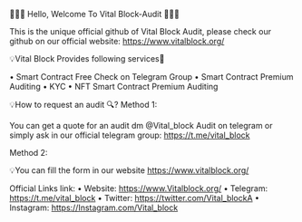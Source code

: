 💎💎💎 Hello, Welcome To Vital Block-Audit 💎💎💎  

This is the unique official github of Vital Block Audit, please check our github on our official website: https://www.vitalblock.org/

💡Vital Block Provides following services🎯

• Smart Contract Free Check on Telegram Group
• Smart Contract Premium Auditing
• KYC
• NFT Smart Contract Premium Auditing 

💡How to request an audit 🔍?
Method 1:

You can get a quote for an audit dm @Vital_block Audit on telegram or simply ask in our official telegram group: https://t.me/vital_block

Method 2:

💡You can fill the form in our website https://www.vitalblock.org/

Official Links link:
• Website: https://www.Vitalblock.org/
• Telegram: https://t.me/vital_block
• Twitter: https://twitter.com/Vital_blockA
• Instagram: https://Instagram.com/Vital_block
